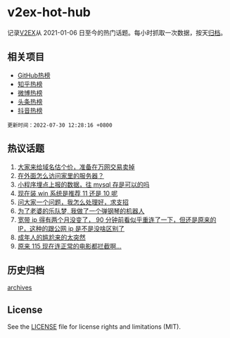 # v2ex-hot-hub

 记录[V2EX](https://www.v2ex.com/)从 2021-01-06 日至今的热门话题。每小时抓取一次数据，按天[归档](archives)。
 
 ## 相关项目

- [GitHub热榜](https://github.com/snaildev/github-hot-hub)
- [知乎热榜](https://github.com/snaildev/zhihu-hot-hub)
- [微博热榜](https://github.com/snaildev/weibo-hot-hub)
- [头条热榜](https://github.com/snaildev/toutiao-hot-hub)
- [抖音热榜](https://github.com/snaildev/douyin-hot-hub)


 `更新时间：2022-07-30 12:28:16 +0800`

## 热议话题

1. [大家来给域名估个价，准备在万网交易卖掉](https://www.v2ex.com/t/869449)
1. [在外面怎么访问家里的服务器？](https://www.v2ex.com/t/869500)
1. [小程序埋点上报的数据，往 mysql 存是可以的吗](https://www.v2ex.com/t/869507)
1. [现在装 win 系统是推荐 11 还是 10 呢](https://www.v2ex.com/t/869596)
1. [问大家一个问题，我怎么处理好，求支招](https://www.v2ex.com/t/869451)
1. [为了老婆的乐队梦, 我做了一个弹钢琴的机器人](https://www.v2ex.com/t/869471)
1. [宽带 ip 得有两个月没变了， 90 分钟前看似乎重连了一下，但还是原来的 IP，这种的跟公网 ip 是不是没啥区别了](https://www.v2ex.com/t/869460)
1. [成年人的尴尬来的太突然](https://www.v2ex.com/t/869559)
1. [原来 115 现在连正常的电影都拦截啊...](https://www.v2ex.com/t/869551)

## 历史归档

[archives](archives)

## License

See the [LICENSE](LICENSE) file for license rights and limitations (MIT).
